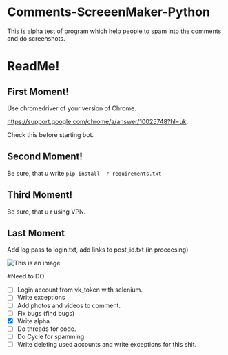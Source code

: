 # Comments-ScreeenMaker-Python
This is alpha test of program which help people to spam into the comments and do screenshots.

# ReadMe!
## First Moment!

Use chromedriver of your version of Chrome. 

https://support.google.com/chrome/a/answer/10025748?hl=uk.

Check this before starting bot.

## Second Moment!
Be sure, that u write ```pip install -r requirements.txt```

## Third Moment! 
Be sure, that u r using VPN. 

## Last Moment

Add log:pass to login.txt, add links to post_id.txt (in proccesing)

![This is an image](https://arthive.net/res/media/img/orig/work/6e8/339768.png)

#Need to DO

- [ ] Login account from vk_token with selenium.
- [ ] Write exceptions
- [ ] Add photos and videos to comment. 
- [ ] Fix bugs (find bugs) 
- [x] Write alpha
- [ ] Do threads for code.
- [ ] Do Cycle for spamming
- [ ] Write deleting used accounts and write exceptions for this shit. 
